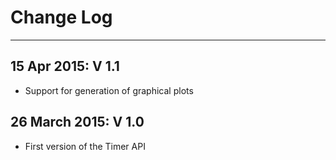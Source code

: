 # Change Log

---
## 15 Apr 2015: V 1.1 
* Support for generation of graphical plots

## 26 March 2015: V 1.0 
* First version of the Timer API

